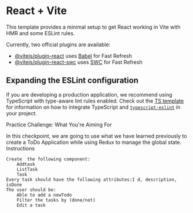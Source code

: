 # React + Vite

This template provides a minimal setup to get React working in Vite with HMR and some ESLint rules.

Currently, two official plugins are available:

- [@vitejs/plugin-react](https://github.com/vitejs/vite-plugin-react/blob/main/packages/plugin-react) uses [Babel](https://babeljs.io/) for Fast Refresh
- [@vitejs/plugin-react-swc](https://github.com/vitejs/vite-plugin-react/blob/main/packages/plugin-react-swc) uses [SWC](https://swc.rs/) for Fast Refresh

## Expanding the ESLint configuration

If you are developing a production application, we recommend using TypeScript with type-aware lint rules enabled. Check out the [TS template](https://github.com/vitejs/vite/tree/main/packages/create-vite/template-react-ts) for information on how to integrate TypeScript and [`typescript-eslint`](https://typescript-eslint.io) in your project.

Practice Challenge:
  What You're Aiming For

In this checkpoint, we are going to use what we have learned previously to create a ToDo Application while using Redux to manage the global state.
Instructions

    Create  the following component:
        Addtask
        ListTask
        Task
    Every task should have the following attributes:I d, description, isDone
    The user should be:
        Able to add a newTodo
        Filter the tasks by (done/not)
        Edit a task
